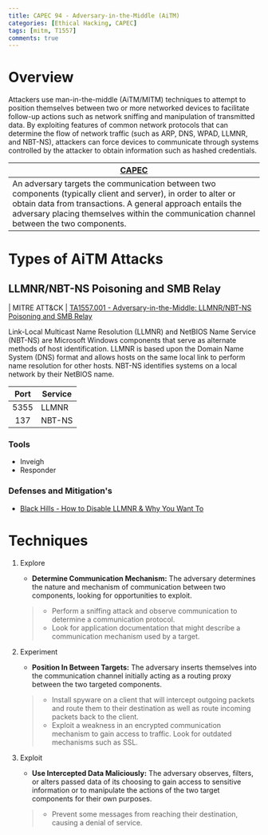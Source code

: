 ```yaml
---
title: CAPEC 94 - Adversary-in-the-Middle (AiTM)
categories: [Ethical Hacking, CAPEC]
tags: [mitm, T1557]
comments: true
---
```


# Overview

Attackers use man-in-the-middle (AiTM/MITM) techniques to attempt to position themselves between two or more networked devices to facilitate follow-up actions such as network sniffing and manipulation of transmitted data. By exploiting features of common network protocols that can determine the flow of network traffic (such as ARP, DNS, WPAD, LLMNR, and NBT-NS), attackers can force devices to communicate through systems controlled by the attacker to obtain information such as hashed credentials.

| [CAPEC](https://capec.mitre.org/data/definitions/94.html)|
| --- |
| An adversary targets the communication between two components (typically client and server), in order to alter or obtain data from transactions. A general approach entails the adversary placing themselves within the communication channel between the two components. |

# Types of AiTM Attacks

## LLMNR/NBT-NS Poisoning and SMB Relay

| MITRE ATT&CK | [TA1557.001 - Adversary-in-the-Middle: LLMNR/NBT-NS Poisoning and SMB Relay](https://attack.mitre.org/techniques/T1557/001/)

Link-Local Multicast Name Resolution (LLMNR) and NetBIOS Name Service (NBT-NS) are Microsoft Windows components that serve as alternate methods of host identification. LLMNR is based upon the Domain Name System (DNS) format and allows hosts on the same local link to perform name resolution for other hosts. NBT-NS identifies systems on a local network by their NetBIOS name.

| Port | Service |
|:----:|---------|
| 5355 | LLMNR   |
| 137  | NBT-NS  |

### Tools

- Inveigh
- Responder

### Defenses and Mitigation's
- [Black Hills - How to Disable LLMNR & Why You Want To](https://www.blackhillsinfosec.com/how-to-disable-llmnr-why-you-want-to/)

# Techniques

1. Explore
    - **Determine Communication Mechanism:** The adversary determines the nature and mechanism of communication between two components, looking for opportunities to exploit.
    > - Perform a sniffing attack and observe communication to determine a communication protocol.
    > - Look for application documentation that might describe a communication mechanism used by a target.

2. Experiment
    - **Position In Between Targets:** The adversary inserts themselves into the communication channel initially acting as a routing proxy between the two targeted components.
    > - Install spyware on a client that will intercept outgoing packets and route them to their destination as well as route incoming packets back to the client.
    > - Exploit a weakness in an encrypted communication mechanism to gain access to traffic. Look for outdated mechanisms such as SSL.

3. Exploit
    - **Use Intercepted Data Maliciously:** The adversary observes, filters, or alters passed data of its choosing to gain access to sensitive information or to manipulate the actions of the two target components for their own purposes.
    > - Prevent some messages from reaching their destination, causing a denial of service.
